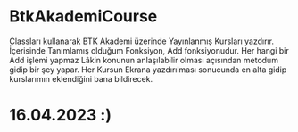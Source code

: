 # BtkAkademiCourse

Classları kullanarak BTK Akademi üzerinde Yayınlanmış Kursları yazdırır.
İçerisinde Tanımlamış olduğum Fonksiyon, Add fonksiyonudur. Her hangi bir Add işlemi yapmaz Lâkin konunun anlaşılabilir olması açısından metodum gidip bir şey yapar. Her Kursun Ekrana yazdırılması sonucunda en alta gidip kurslarımın eklendiğini bana bildirecek.

# 16.04.2023 :)
